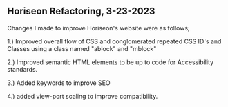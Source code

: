 ## Horiseon Refactoring, 3-23-2023

Changes I made to improve Horiseon's website were as follows;

1.) Improved overall flow of CSS and conglomerated repeated CSS ID's and Classes using a class named "ablock" and "mblock" 

2.) Improved semantic HTML elements to be up to code for Accessibility standards.

3.) Added keywords to improve SEO

4.) added view-port scaling to improve compatibility. 
